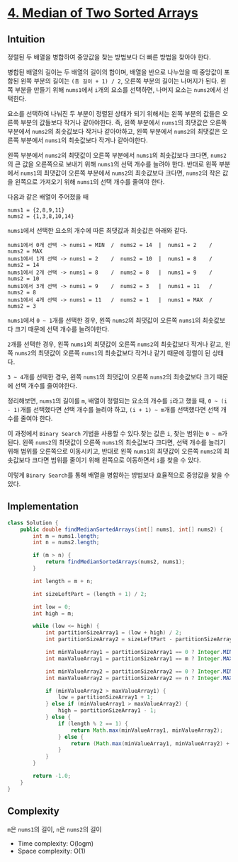 # [4. Median of Two Sorted Arrays](https://leetcode.com/problems/median-of-two-sorted-arrays/description/)

## Intuition
정렬된 두 배열을 병합하여 중앙값을 찾는 방법보다 더 빠른 방법을 찾아야 한다.

병합된 배열의 길이는 두 배열의 길이의 합이며, 배열을 반으로 나누었을 때 중앙값이 포함된 왼쪽 부분의 길이는 `(총 길이 + 1) / 2`, 오른쪽 부분의 길이는 나머지가 된다.
왼쪽 부분을 만들기 위해 `nums1`에서 `i`개의 요소를 선택하면, 나머지 요소는 `nums2`에서 선택한다.


요소를 선택하여 나눠진 두 부분이 정렬된 상태가 되기 위해서는 왼쪽 부분의 값들은 오른쪽 부분의 값들보다 작거나 같아야한다.
즉, 왼쪽 부분에서 `nums1`의 최댓값은 오른쪽 부분에서 `nums2`의 최솟값보다 작거나 같아야하고, 왼쪽 부분에서 `nums2`의 최댓값은 오른쪽 부분에서 `nums1`의 최솟값보다 작거나 같아야한다.

왼쪽 부분에서 `nums2`의 최댓값이 오른쪽 부분에서 `nums1`의 최솟값보다 크다면, `nums2`의 큰 값을 오른쪽으로 보내기 위해 `nums1`의 선택 개수를 늘려야 한다.
반대로 왼쪽 부분에서 `nums1`의 최댓값이 오른쪽 부분에서 `nums2`의 최솟값보다 크다면, `nums2`의 작은 값을 왼쪽으로 가져오기 위해 `nums1`의 선택 개수를 줄여야 한다.

다음과 같은 배열이 주어졌을 때
```
nums1 = {2,8,9,11}
nums2 = {1,3,8,10,14}
```
`nums1`에서 선택한 요소의 개수에 따른 최댓값과 최솟값은 아래와 같다.
```
nums1에서 0개 선택 -> nums1 = MIN  /  nums2 = 14  |  nums1 = 2    /  nums2 = MAX  
nums1에서 1개 선택 -> nums1 = 2    /  nums2 = 10  |  nums1 = 8    /  nums2 = 14   
nums1에서 2개 선택 -> nums1 = 8    /  nums2 = 8   |  nums1 = 9    /  nums2 = 10
nums1에서 3개 선택 -> nums1 = 9    /  nums2 = 3   |  nums1 = 11   /  nums2 = 8
nums1에서 4개 선택 -> nums1 = 11   /  nums2 = 1   |  nums1 = MAX  /  nums2 = 3
```
`nums1`에서 `0 ~ 1`개를 선택한 경우, 왼쪽 `nums2`의 최댓값이 오른쪽 `nums1`의 최솟값보다 크기 때문에 선택 개수를 늘려야한다.

`2`개를 선택한 경우, 왼쪽 `nums1`의 최댓값이 오른쪽 `nums2`의 최솟값보다 작거나 같고, 왼쪽 `nums2`의 최댓값이 오른쪽 `nums1`의 최솟값보다 작거나 같기 때문에 정렬이 된 상태다.

`3 ~ 4`개를 선택한 경우, 왼쪽 `nums1`의 최댓값이 오른쪽 `nums2`의 최솟값보다 크기 때문에 선택 개수를 줄여야한다.

정리해보면, `nums1`의 길이를 `m`, 배열이 정렬되는 요소의 개수를 `i`라고 했을 때, `0 ~ (i - 1)`개를 선택했다면 선택 개수를 늘려야 하고, `(i + 1) ~ m`개를 선택했다면 선택 개수를 줄여야 한다.

이 과정에서 `Binary Search` 기법을 사용할 수 있다.찾는 값은 `i`, 찾는 범위는 `0 ~ m`가 된다. 
왼쪽 `nums2`의 최댓값이 오른쪽 `nums1`의 최솟값보다 크다면, 선택 개수를 늘리기 위해 범위를 오른쪽으로 이동시키고, 반대로 왼쪽 `nums1`의 최댓값이 오른쪽 `nums2`의 최솟값보다 크다면 범위를 줄이기 위해 왼쪽으로 이동하면서 `i`를 찾을 수 있다.

이렇게 `Binary Search`를 통해 배열을 병합하는 방법보다 효율적으로 중앙값을 찾을 수 있다.
 
## Implementation
```java
class Solution {
    public double findMedianSortedArrays(int[] nums1, int[] nums2) {
        int m = nums1.length;
        int n = nums2.length;

        if (m > n) {
            return findMedianSortedArrays(nums2, nums1);
        }

        int length = m + n;

        int sizeLeftPart = (length + 1) / 2;

        int low = 0;
        int high = m;

        while (low <= high) {
            int partitionSizeArray1 = (low + high) / 2;
            int partitionSizeArray2 = sizeLeftPart - partitionSizeArray1;

            int minValueArray1 = partitionSizeArray1 == 0 ? Integer.MIN_VALUE : nums1[partitionSizeArray1 - 1];
            int maxValueArray1 = partitionSizeArray1 == m ? Integer.MAX_VALUE : nums1[partitionSizeArray1];

            int minValueArray2 = partitionSizeArray2 == 0 ? Integer.MIN_VALUE : nums2[partitionSizeArray2 - 1];
            int maxValueArray2 = partitionSizeArray2 == n ? Integer.MAX_VALUE : nums2[partitionSizeArray2];

            if (minValueArray2 > maxValueArray1) {
                low = partitionSizeArray1 + 1;
            } else if (minValueArray1 > maxValueArray2) {
                high = partitionSizeArray1 - 1;
            } else {
                if (length % 2 == 1) {
                    return Math.max(minValueArray1, minValueArray2);
                } else {
                    return (Math.max(minValueArray1, minValueArray2) + Math.min(maxValueArray1, maxValueArray2)) / 2.0;
                }
            }
        }

        return -1.0;
    }
}
```

## Complexity
`m`은 `nums1`의 길이, `n`은 `nums2`의 길이
- Time complexity: O(logm)
- Space complexity: O(1)
